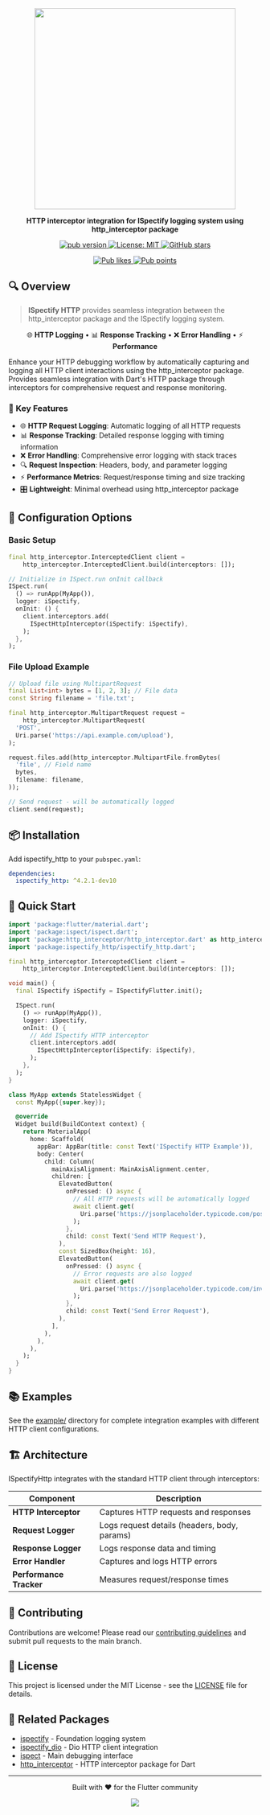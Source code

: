 <div align="center">
  <img src="https://github.com/yelmuratoff/packages_assets/blob/main/assets/ispect/ispect.png?raw=true" width="400">
  
  <p><strong>HTTP interceptor integration for ISpectify logging system using http_interceptor package</strong></p>
  
  <p>
    <a href="https://pub.dev/packages/ispectify_http">
      <img src="https://img.shields.io/pub/v/ispectify_http.svg" alt="pub version">
    </a>
    <a href="https://opensource.org/licenses/MIT">
      <img src="https://img.shields.io/badge/license-MIT-blue.svg" alt="License: MIT">
    </a>
    <a href="https://github.com/yelmuratoff/ispect">
      <img src="https://img.shields.io/github/stars/yelmuratoff/ispect?style=social" alt="GitHub stars">
    </a>
  </p>
  
  <p>
    <a href="https://pub.dev/packages/ispectify_http/score">
      <img src="https://img.shields.io/pub/likes/ispectify_http?logo=flutter" alt="Pub likes">
    </a>
    <a href="https://pub.dev/packages/ispectify_http/score">
      <img src="https://img.shields.io/pub/points/ispectify_http?logo=flutter" alt="Pub points">
    </a>
  </p>
</div>

## 🔍 Overview

> **ISpectify HTTP** provides seamless integration between the http_interceptor package and the ISpectify logging system.

<div align="center">

🌐 **HTTP Logging** • 📊 **Response Tracking** • ❌ **Error Handling** • ⚡ **Performance**

</div>

Enhance your HTTP debugging workflow by automatically capturing and logging all HTTP client interactions using the http_interceptor package. Provides seamless integration with Dart's HTTP package through interceptors for comprehensive request and response monitoring.

### 🎯 Key Features

- 🌐 **HTTP Request Logging**: Automatic logging of all HTTP requests
- 📊 **Response Tracking**: Detailed response logging with timing information
- ❌ **Error Handling**: Comprehensive error logging with stack traces
- 🔍 **Request Inspection**: Headers, body, and parameter logging
- ⚡ **Performance Metrics**: Request/response timing and size tracking
- 🎛️ **Lightweight**: Minimal overhead using http_interceptor package

## 🔧 Configuration Options

### Basic Setup

```dart
final http_interceptor.InterceptedClient client =
    http_interceptor.InterceptedClient.build(interceptors: []);

// Initialize in ISpect.run onInit callback
ISpect.run(
  () => runApp(MyApp()),
  logger: iSpectify,
  onInit: () {
    client.interceptors.add(
      ISpectHttpInterceptor(iSpectify: iSpectify),
    );
  },
);
```

### File Upload Example

```dart
// Upload file using MultipartRequest
final List<int> bytes = [1, 2, 3]; // File data
const String filename = 'file.txt';

final http_interceptor.MultipartRequest request =
    http_interceptor.MultipartRequest(
  'POST',
  Uri.parse('https://api.example.com/upload'),
);

request.files.add(http_interceptor.MultipartFile.fromBytes(
  'file', // Field name
  bytes,
  filename: filename,
));

// Send request - will be automatically logged
client.send(request);
```

## 📦 Installation

Add ispectify_http to your `pubspec.yaml`:

```yaml
dependencies:
  ispectify_http: ^4.2.1-dev10
```

## 🚀 Quick Start

```dart
import 'package:flutter/material.dart';
import 'package:ispect/ispect.dart';
import 'package:http_interceptor/http_interceptor.dart' as http_interceptor;
import 'package:ispectify_http/ispectify_http.dart';

final http_interceptor.InterceptedClient client =
    http_interceptor.InterceptedClient.build(interceptors: []);

void main() {
  final ISpectify iSpectify = ISpectifyFlutter.init();

  ISpect.run(
    () => runApp(MyApp()),
    logger: iSpectify,
    onInit: () {
      // Add ISpectify HTTP interceptor
      client.interceptors.add(
        ISpectHttpInterceptor(iSpectify: iSpectify),
      );
    },
  );
}

class MyApp extends StatelessWidget {
  const MyApp({super.key});

  @override
  Widget build(BuildContext context) {
    return MaterialApp(
      home: Scaffold(
        appBar: AppBar(title: const Text('ISpectify HTTP Example')),
        body: Center(
          child: Column(
            mainAxisAlignment: MainAxisAlignment.center,
            children: [
              ElevatedButton(
                onPressed: () async {
                  // All HTTP requests will be automatically logged
                  await client.get(
                    Uri.parse('https://jsonplaceholder.typicode.com/posts/1'),
                  );
                },
                child: const Text('Send HTTP Request'),
              ),
              const SizedBox(height: 16),
              ElevatedButton(
                onPressed: () async {
                  // Error requests are also logged
                  await client.get(
                    Uri.parse('https://jsonplaceholder.typicode.com/invalid'),
                  );
                },
                child: const Text('Send Error Request'),
              ),
            ],
          ),
        ),
      ),
    );
  }
}
```

## 📚 Examples

See the [example/](example/) directory for complete integration examples with different HTTP client configurations.

## 🏗️ Architecture

ISpectifyHttp integrates with the standard HTTP client through interceptors:

| Component | Description |
|-----------|-----------|
| **HTTP Interceptor** | Captures HTTP requests and responses |
| **Request Logger** | Logs request details (headers, body, params) |
| **Response Logger** | Logs response data and timing |
| **Error Handler** | Captures and logs HTTP errors |
| **Performance Tracker** | Measures request/response times |

## 🤝 Contributing

Contributions are welcome! Please read our [contributing guidelines](../../CONTRIBUTING.md) and submit pull requests to the main branch.

## 📄 License

This project is licensed under the MIT License - see the [LICENSE](LICENSE) file for details.

## 🔗 Related Packages

- [ispectify](../ispectify) - Foundation logging system
- [ispectify_dio](../ispectify_dio) - Dio HTTP client integration
- [ispect](../ispect) - Main debugging interface
- [http_interceptor](https://pub.dev/packages/http_interceptor) - HTTP interceptor package for Dart

---

<div align="center">
  <p>Built with ❤️ for the Flutter community</p>
  <a href="https://github.com/yelmuratoff/ispect/graphs/contributors">
    <img src="https://contrib.rocks/image?repo=yelmuratoff/ispect" />
  </a>
</div>